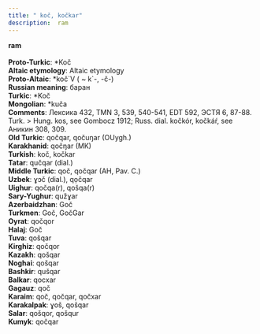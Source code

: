 ```yaml
---
title: " koč, kočkar"
description:  ram
---
```

<p data-pagefind-weight="0.5">
<strong> ram</strong><br><br>
<strong>Proto-Turkic</strong>:  *Koč<br>
<strong>Altaic etymology</strong>:  Altaic etymology<br>
<strong> Proto-Altaic</strong>:  *koč`V ( ~ k`-, -č-)<br>
<strong>Russian meaning</strong>:  баран<br>
<strong>Turkic</strong>:  *Koč<br>
<strong>Mongolian</strong>:  *kuča<br>
<strong>Comments</strong>:  Лексика 432, TMN 3, 539, 540-541, EDT 592, ЭСТЯ 6, 87-88. Turk. > Hung. kos, see Gombocz 1912; Russ. dial. kočkór, kočkáŕ, see Аникин 308, 309.<br>
<strong>Old Turkic</strong>:  qočqar, qočuŋar (OUygh.)<br>
<strong>Karakhanid</strong>:  qočŋar (MK)<br>
<strong>Turkish</strong>:  koč, kočkar<br>
<strong>Tatar</strong>:  qučqar (dial.)<br>
<strong>Middle Turkic</strong>:  qoč, qočqar (AH, Pav. C.)<br>
<strong>Uzbek</strong>:  ɣɔč (dial.), qọčqar<br>
<strong>Uighur</strong>:  qočqa(r), qošqa(r)<br>
<strong>Sary-Yughur</strong>:  qužɣar<br>
<strong>Azerbaidzhan</strong>:  Goč<br>
<strong>Turkmen</strong>:  Goč, GočGar<br>
<strong>Oyrat</strong>:  qočqor<br>
<strong>Halaj</strong>:  Goč<br>
<strong>Tuva</strong>:  qošqar<br>
<strong>Kirghiz</strong>:  qočqor<br>
<strong>Kazakh</strong>:  qošqar<br>
<strong>Noghai</strong>:  qošqar<br>
<strong>Bashkir</strong>:  qušqar<br>
<strong>Balkar</strong>:  qocxar<br>
<strong>Gagauz</strong>:  qoč<br>
<strong>Karaim</strong>:  qoč, qočqar, qočxar<br>
<strong>Karakalpak</strong>:  ɣoš, qošqar<br>
<strong>Salar</strong>:  qošqor, qošqur<br>
<strong>Kumyk</strong>:  qočqar<br>

</p>
